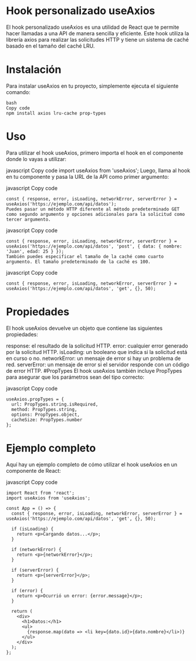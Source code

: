 # Hook personalizado useAxios
El hook personalizado useAxios es una utilidad de React que te permite hacer llamadas a una API de manera sencilla y eficiente. Este hook utiliza la librería axios para realizar las solicitudes HTTP y tiene un sistema de caché basado en el tamaño del caché LRU.

# Instalación
Para instalar useAxios en tu proyecto, simplemente ejecuta el siguiente comando:
```
bash
Copy code
npm install axios lru-cache prop-types
```

# Uso
Para utilizar el hook useAxios, primero importa el hook en el componente donde lo vayas a utilizar:

javascript
Copy code
import useAxios from 'useAxios';
Luego, llama al hook en tu componente y pasa la URL de la API como primer argumento:

javascript
Copy code
```
const { response, error, isLoading, networkError, serverError } = useAxios('https://ejemplo.com/api/datos');
Puedes pasar un método HTTP diferente al método predeterminado GET como segundo argumento y opciones adicionales para la solicitud como tercer argumento.
```

javascript
Copy code
```
const { response, error, isLoading, networkError, serverError } = useAxios('https://ejemplo.com/api/datos', 'post', { data: { nombre: 'Juan', edad: 25 } });
También puedes especificar el tamaño de la caché como cuarto argumento. El tamaño predeterminado de la caché es 100.
```

javascript
Copy code
```
const { response, error, isLoading, networkError, serverError } = useAxios('https://ejemplo.com/api/datos', 'get', {}, 50);
```

# Propiedades
El hook useAxios devuelve un objeto que contiene las siguientes propiedades:

response: el resultado de la solicitud HTTP.
error: cualquier error generado por la solicitud HTTP.
isLoading: un booleano que indica si la solicitud está en curso o no.
networkError: un mensaje de error si hay un problema de red.
serverError: un mensaje de error si el servidor responde con un código de error HTTP.
#PropTypes
El hook useAxios también incluye PropTypes para asegurar que los parámetros sean del tipo correcto:

javascript
Copy code
```
useAxios.propTypes = {
  url: PropTypes.string.isRequired,
  method: PropTypes.string,
  options: PropTypes.object,
  cacheSize: PropTypes.number
};
```
# Ejemplo completo
Aquí hay un ejemplo completo de cómo utilizar el hook useAxios en un componente de React:

javascript
Copy code
```
import React from 'react';
import useAxios from 'useAxios';

const App = () => {
  const { response, error, isLoading, networkError, serverError } = useAxios('https://ejemplo.com/api/datos', 'get', {}, 50);

  if (isLoading) {
    return <p>Cargando datos...</p>;
  }

  if (networkError) {
    return <p>{networkError}</p>;
  }

  if (serverError) {
    return <p>{serverError}</p>;
  }

  if (error) {
    return <p>Ocurrió un error: {error.message}</p>;
  }

  return (
    <div>
      <h1>Datos:</h1>
      <ul>
        {response.map(dato => <li key={dato.id}>{dato.nombre}</li>)}
      </ul>
    </div>
  );
};

```
